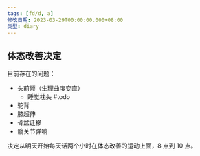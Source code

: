 ```yaml
---
tags: [fd/d, a]
修改日期: 2023-03-29T00:00:00.000+08:00
类型: diary
---
```


## 体态改善决定

目前存在的问题：

- 头前倾（生理曲度变直）
	- 睡觉枕头 #todo
- 驼背
- 膝超伸
- 骨盆迁移
- 髋关节弹响

决定从明天开始每天话两个小时在体态改善的运动上面，8 点到 10 点。
